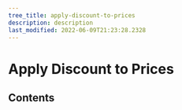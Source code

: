 ```yaml
---
tree_title: apply-discount-to-prices
description: description
last_modified: 2022-06-09T21:23:28.2328
---
```


# Apply Discount to Prices

## Contents
